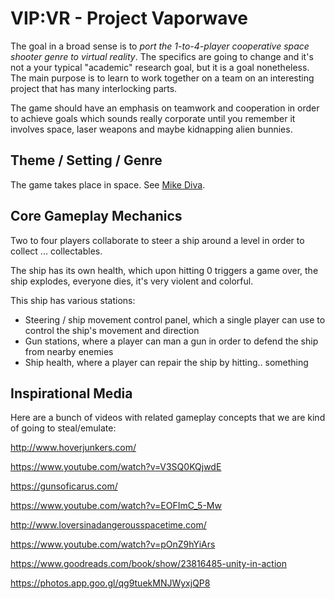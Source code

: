 # VIP:VR - Project Vaporwave

The goal in a broad sense is to *port the 1-to-4-player cooperative space shooter genre to virtual reality*. The specifics are going to change and it's not a your typical "academic" research goal, but it is a goal nonetheless. The main purpose is to learn to work together on a team on an interesting project that has many interlocking parts.

The game should have an emphasis on teamwork and cooperation in order to achieve goals which sounds really corporate until you remember it involves space, laser weapons and maybe kidnapping alien bunnies.

## Theme / Setting / Genre

The game takes place in space. See [Mike Diva](https://www.youtube.com/watch?v=ZbM6WbUw7Bs).

## Core Gameplay Mechanics

Two to four players collaborate to steer a ship around a level in order to collect ... collectables.

The ship has its own health, which upon hitting 0 triggers a game over, the ship explodes, everyone dies, it's very violent and colorful.

This ship has various stations:

* Steering / ship movement control panel, which a single player can use to control the ship's movement and direction
* Gun stations, where a player can man a gun in order to defend the ship from nearby enemies
* Ship health, where a player can repair the ship by hitting.. something

## Inspirational Media

Here are a bunch of videos with related gameplay concepts that we are kind of going to steal/emulate:

http://www.hoverjunkers.com/

https://www.youtube.com/watch?v=V3SQ0KQjwdE

https://gunsoficarus.com/

https://www.youtube.com/watch?v=EOFImC_5-Mw

http://www.loversinadangerousspacetime.com/

https://www.youtube.com/watch?v=pOnZ9hYiArs

https://www.goodreads.com/book/show/23816485-unity-in-action

https://photos.app.goo.gl/qg9tuekMNJWyxjQP8
